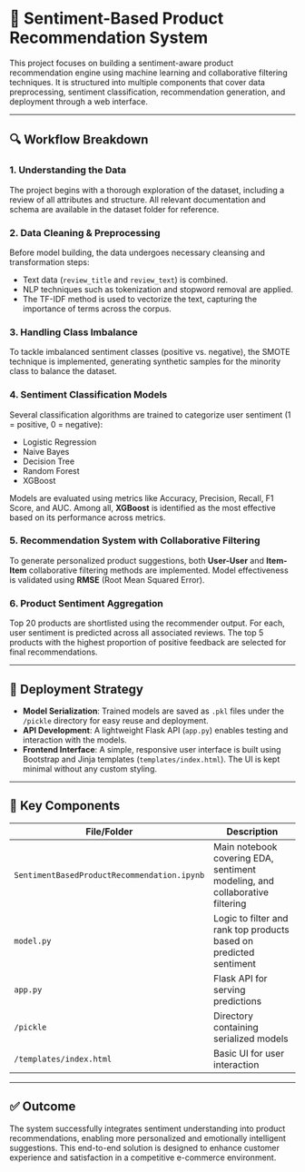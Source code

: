# 🛒 Sentiment-Based Product Recommendation System

This project focuses on building a sentiment-aware product recommendation engine using machine learning and collaborative filtering techniques. It is structured into multiple components that cover data preprocessing, sentiment classification, recommendation generation, and deployment through a web interface.

---

## 🔍 Workflow Breakdown

### 1. **Understanding the Data**
The project begins with a thorough exploration of the dataset, including a review of all attributes and structure. All relevant documentation and schema are available in the dataset folder for reference.

### 2. **Data Cleaning & Preprocessing**
Before model building, the data undergoes necessary cleansing and transformation steps:
- Text data (`review_title` and `review_text`) is combined.
- NLP techniques such as tokenization and stopword removal are applied.
- The TF-IDF method is used to vectorize the text, capturing the importance of terms across the corpus.

### 3. **Handling Class Imbalance**
To tackle imbalanced sentiment classes (positive vs. negative), the SMOTE technique is implemented, generating synthetic samples for the minority class to balance the dataset.

### 4. **Sentiment Classification Models**
Several classification algorithms are trained to categorize user sentiment (1 = positive, 0 = negative):
- Logistic Regression
- Naive Bayes
- Decision Tree
- Random Forest
- XGBoost

Models are evaluated using metrics like Accuracy, Precision, Recall, F1 Score, and AUC. Among all, **XGBoost** is identified as the most effective based on its performance across metrics.

### 5. **Recommendation System with Collaborative Filtering**
To generate personalized product suggestions, both **User-User** and **Item-Item** collaborative filtering methods are implemented. Model effectiveness is validated using **RMSE** (Root Mean Squared Error).

### 6. **Product Sentiment Aggregation**
Top 20 products are shortlisted using the recommender output. For each, user sentiment is predicted across all associated reviews. The top 5 products with the highest proportion of positive feedback are selected for final recommendations.

---

## 🚀 Deployment Strategy

- **Model Serialization**: Trained models are saved as `.pkl` files under the `/pickle` directory for easy reuse and deployment.
- **API Development**: A lightweight Flask API (`app.py`) enables testing and interaction with the models.
- **Frontend Interface**: A simple, responsive user interface is built using Bootstrap and Jinja templates (`templates/index.html`). The UI is kept minimal without any custom styling.

---

## 📁 Key Components

| File/Folder | Description |
|-------------|-------------|
| `SentimentBasedProductRecommendation.ipynb` | Main notebook covering EDA, sentiment modeling, and collaborative filtering |
| `model.py` | Logic to filter and rank top products based on predicted sentiment |
| `app.py` | Flask API for serving predictions |
| `/pickle` | Directory containing serialized models |
| `/templates/index.html` | Basic UI for user interaction |

---

## ✅ Outcome

The system successfully integrates sentiment understanding into product recommendations, enabling more personalized and emotionally intelligent suggestions. This end-to-end solution is designed to enhance customer experience and satisfaction in a competitive e-commerce environment.
